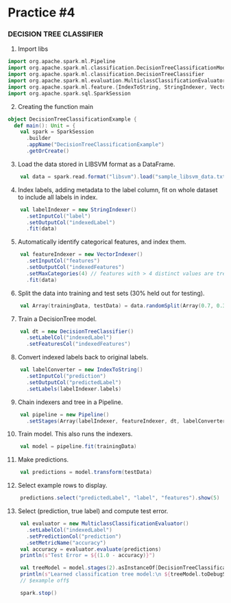 # Practice #4
### DECISION TREE CLASSIFIER


1. Import libs
```scala
import org.apache.spark.ml.Pipeline
import org.apache.spark.ml.classification.DecisionTreeClassificationModel
import org.apache.spark.ml.classification.DecisionTreeClassifier
import org.apache.spark.ml.evaluation.MulticlassClassificationEvaluator
import org.apache.spark.ml.feature.{IndexToString, StringIndexer, VectorIndexer}
import org.apache.spark.sql.SparkSession
```

2. Creating the function main
```scala
object DecisionTreeClassificationExample {
  def main(): Unit = {
    val spark = SparkSession
      .builder
      .appName("DecisionTreeClassificationExample")
      .getOrCreate()
```

3. Load the data stored in LIBSVM format as a DataFrame.
```scala
    val data = spark.read.format("libsvm").load("sample_libsvm_data.txt")
```

4. Index labels, adding metadata to the label column, fit on whole dataset to include all labels in index.
```scala
    val labelIndexer = new StringIndexer()
      .setInputCol("label")
      .setOutputCol("indexedLabel")
      .fit(data)
```

5. Automatically identify categorical features, and index them.
```scala
    val featureIndexer = new VectorIndexer()
      .setInputCol("features")
      .setOutputCol("indexedFeatures")
      .setMaxCategories(4) // features with > 4 distinct values are treated as continuous.
      .fit(data)
```

6. Split the data into training and test sets (30% held out for testing).
```scala
    val Array(trainingData, testData) = data.randomSplit(Array(0.7, 0.3))
```

7. Train a DecisionTree model.
```scala
    val dt = new DecisionTreeClassifier()
      .setLabelCol("indexedLabel")
      .setFeaturesCol("indexedFeatures")
```

8. Convert indexed labels back to original labels.
```scala
    val labelConverter = new IndexToString()
      .setInputCol("prediction")
      .setOutputCol("predictedLabel")
      .setLabels(labelIndexer.labels)
```

9. Chain indexers and tree in a Pipeline.
```scala
    val pipeline = new Pipeline()
      .setStages(Array(labelIndexer, featureIndexer, dt, labelConverter))
```

10. Train model. This also runs the indexers.
```scala
    val model = pipeline.fit(trainingData)
```

11. Make predictions.
```scala
    val predictions = model.transform(testData)
```

12. Select example rows to display.
```scala
    predictions.select("predictedLabel", "label", "features").show(5)
```

13. Select (prediction, true label) and compute test error.
```scala
    val evaluator = new MulticlassClassificationEvaluator()
      .setLabelCol("indexedLabel")
      .setPredictionCol("prediction")
      .setMetricName("accuracy")
    val accuracy = evaluator.evaluate(predictions)
    println(s"Test Error = ${(1.0 - accuracy)}")

    val treeModel = model.stages(2).asInstanceOf[DecisionTreeClassificationModel]
    println(s"Learned classification tree model:\n ${treeModel.toDebugString}")
    // $example off$

    spark.stop()
 ```